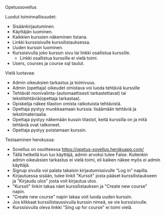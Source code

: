 Opetussovellus

Luodut toiminnallisuudet:
- Sisäänkirjautuminen.
- Käyttäjän luominen.
- Kaikkien kurssien näkeminen listana.
- Linkki kurssisivulle kurssilistauksessa.
- Uuden kurssin luominen.
- Kurssisivulla joko kurssin sivu tai linkki osallistua kurssille.
	- Linkki osallistua kurssille ei vielä toimi.
- Users, courses ja course sql taulut.


Vielä luotavaa:
- Admin oikeuksien tarkastus ja toimivuus.
- Admin (opettaja) oikeudet omistava voi luoda tehtäviä kurssille
- Tehtävät monivalinta-(automaattisesti tarkastettavat) tai tekstitehtäviä(opettaja tarkastaa).
- Opiskelija näkee tilaston omista ratkotuista tehtävistä.
- Opettaja pystyy muokkaamaan kurssia: lisäämään tehtäviä ja tekstimateriaalia.
- Opettaja pystyy näkemään kussin tilastot, keitä kurssilla on ja mitä tehtäviä ovat ratkoneet.
- Opettaja pystyy poistamaan kurssin.

Testaaminen herokussa:
- Sovellus on osoitteessa https://opetus-sovellus.herokuapp.com/
- Tällä hetkellä kun luo käyttäjä, admin arvoksi tulee False. Kuitenkin admin oikeuksien tarkastus ei vielä toimi, eli kaiken näkee myös ei admin käyttäjä.
- Signup sivulla voi palata takaisin kirjautumissivulle "Log in" napilla.
- Kirjautuessa sisään, tulee linkit "Kurssit" josta pääset kurssilistaukseen ja "Kirjaudu ulos" josta voit kirjautua ulos.
- "Kurssit" linkin takaa näet kurssilistauksen ja "Create new course" napin. 
- "Create new course" napin takaa voit luoda uuden kurssin.
- Jos klikkaat kurssilistaussivulla kurssin nimeä, se vie kurssisivulle.
- Kurssisivulla oleva linkki "Sing up for course" ei toimi vielä.
